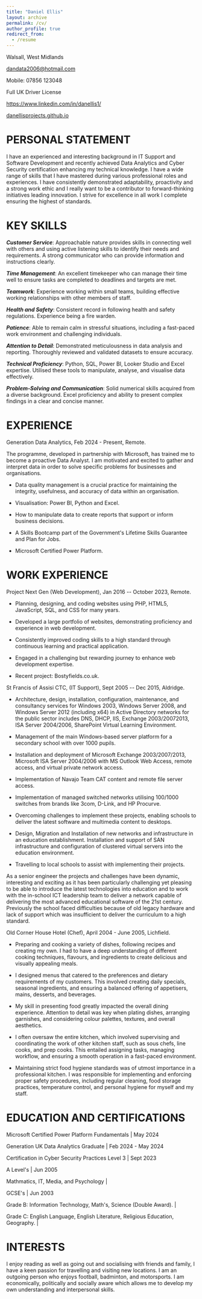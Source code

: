 ```yaml
---
title: "Daniel Ellis"
layout: archive
permalink: /cv/
author_profile: true
redirect_from:
  - /resume
---
```


Walsall, West Midlands

dandata2006@hotmail.com

Mobile: 07856 123048

Full UK Driver License

<https://www.linkedin.com/in/danellis1/>

[danellisprojects.github.io](https://danellisprojects.github.io/)

PERSONAL STATEMENT
======

I have an experienced and interesting background in IT Support and Software Development and recently achieved Data 
Analytics and Cyber Security certification enhancing my technical knowledge. I have a wide range of skills that I have 
mastered during various professional roles and experiences. I have consistently demonstrated adaptability, proactivity 
and a strong work ethic and I really want to be a contributor to forward-thinking initiatives leading innovation. I strive for 
excellence in all work I complete ensuring the highest of standards. 

KEY SKILLS
======

***Customer Service***: Approachable nature provides skills in connecting well with others and using active listening skills to identify their needs and requirements. A strong communicator who can provide information and instructions clearly.

***Time Management***: An excellent timekeeper who can manage their time well to ensure tasks are completed to deadlines and targets are met.

***Teamwork***: Experience working within small teams, building effective working relationships with other members of staff.

***Health and Safety***: Consistent record in following health and safety regulations. Experience being a fire warden.

***Patience***: Able to remain calm in stressful situations, including a fast-paced work environment and challenging individuals.

***Attention to Detail***: Demonstrated meticulousness in data analysis and reporting. Thoroughly reviewed and validated datasets to ensure accuracy.

***Technical Proficiency***: Python, SQL, Power BI, Looker Studio and Excel expertise. Utilised these tools to manipulate, analyse, and visualise data effectively.

***Problem-Solving and Communication***: Solid numerical skills acquired from a diverse background. Excel proficiency and ability to present complex findings in a clear and concise manner.

EXPERIENCE
======

Generation Data Analytics, Feb 2024 - Present, Remote.

The programme, developed in partnership with Microsoft, has trained me to become a proactive Data Analyst. I am motivated and excited to gather and interpret data in order to solve specific problems for businesses and organisations.

-   Data quality management is a crucial practice for maintaining the integrity, usefulness, and accuracy of data within an organisation.

-   Visualisation: Power BI, Python and Excel.

-   How to manipulate data to create reports that support or inform business decisions.

-   A Skills Bootcamp part of the Government's Lifetime Skills Guarantee and Plan for Jobs.

-   Microsoft Certified Power Platform.

WORK EXPERIENCE
======

Project Next Gen (Web Development), Jan 2016 -- October 2023, Remote.

-   Planning, designing, and coding websites using PHP, HTML5, JavaScript, SQL, and CSS for many years.

-   Developed a large portfolio of websites, demonstrating proficiency and experience in web development.

-   Consistently improved coding skills to a high standard through continuous learning and practical application.

-   Engaged in a challenging but rewarding journey to enhance web development expertise.

-   Recent project: Bostyfields.co.uk.

St Francis of Assisi CTC, (IT Support), Sept 2005 -- Dec 2015, Aldridge.

-   Architecture, design, installation, configuration, maintenance, and consultancy services for Windows 2003, Windows Server 2008, and Windows Server 2012 (including x64) in Active Directory networks for the public sector includes DNS, DHCP, IIS, Exchange 2003/20072013, ISA Server 2004/2006, SharePoint Virtual Learning Environment.

-   Management of the main Windows-based server platform for a secondary school with over 1000 pupils.

-   Installation and deployment of Microsoft Exchange 2003/2007/2013, Microsoft ISA Server 2004/2006 with MS Outlook Web Access, remote access, and virtual private network access.

-   Implementation of Navajo Team CAT content and remote file server access.

-   Implementation of managed switched networks utilising 100/1000 switches from brands like 3com, D-Link, and HP Procurve.

-   Overcoming challenges to implement these projects, enabling schools to deliver the latest software and multimedia content to desktops.

-   Design, Migration and Installation of new networks and infrastructure in an education establishment. Installation and support of SAN infrastructure and configuration of clustered virtual servers into the education environment.

-   Travelling to local schools to assist with implementing their projects.

As a senior engineer the projects and challenges have been dynamic, interesting and exciting as it has been particularly challenging yet pleasing to be able to introduce the latest technologies into education and to work with the in-school ICT leadership team to deliver a network capable of delivering the most advanced educational software of the 21st century. Previously the school faced difficulties because of old legacy hardware and lack of support which was insufficient to deliver the curriculum to a high standard.

Old Corner House Hotel (Chef), April 2004 - June 2005, Lichfield.

-   Preparing and cooking a variety of dishes, following recipes and creating my own. I had to have a deep understanding of different cooking techniques, flavours, and ingredients to create delicious and visually appealing meals.

-   I designed menus that catered to the preferences and dietary requirements of my customers. This involved creating daily specials, seasonal ingredients, and ensuring a balanced offering of appetisers, mains, desserts, and beverages.

-   My skill in presenting food greatly impacted the overall dining experience. Attention to detail was key when plating dishes, arranging garnishes, and considering colour palettes, textures, and overall aesthetics.

-   I often oversaw the entire kitchen, which involved supervising and coordinating the work of other kitchen staff, such as sous chefs, line cooks, and prep cooks. This entailed assigning tasks, managing workflow, and ensuring a smooth operation in a fast-paced environment.

-   Maintaining strict food hygiene standards was of utmost importance in a professional kitchen. I was responsible for implementing and enforcing proper safety procedures, including regular cleaning, food storage practices, temperature control, and personal hygiene for myself and my staff.

EDUCATION AND CERTIFICATIONS
======
Microsoft Certified Power Platform Fundamentals | May 2024

Generation UK Data Analytics Graduate | Feb 2024 - May 2024

Certification in Cyber Security Practices Level 3 | Sept 2023

A Level's | Jun 2005

Mathmatics, IT, Media, and Psychology |

GCSE's | Jun 2003

Grade B: Information Technology, Math's, Science (Double Award). |

Grade C: English Language, English Literature, Religious Education, Geography. |

INTERESTS
======
I enjoy reading as well as going out and socialising with friends and family, I have a keen passion for travelling and visiting new locations. I am an outgoing person who enjoys football, badminton, and motorsports. I am economically, politically and socially aware which allows me to develop my own understanding and interpersonal skills.